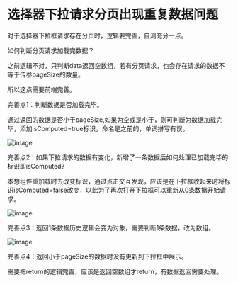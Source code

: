 # 选择器下拉请求分页出现重复数据问题

对于选择器下拉框请求存在分页时，逻辑要完善，自测充分一点。

如何判断分页请求加载完数据？

之前逻辑不对，只判断data返回空数组，若有分页请求，也会存在请求的数据不等于传参pageSize的数量。

所以这点需要前端完善。

完善点1：判断数据是否加载完毕。

通过返回的数据是否小于pageSize,如果为空或是小于，则可判断为数据加载完毕，添加isComputed=true标识。命名是之前的，单词拼写有误。

![image](https://alidocs.oss-cn-zhangjiakou.aliyuncs.com/res/XNkOM5rvbDW7zOY7/img/244e17c8-4769-497d-b26a-37888ed8bda1.png)

完善点2：如果下拉请求的数据有变化，新增了一条数据后如何处理已加载完毕的标识即isComputed?

本想组件重加载时去改变标识，通过点击交互发现，应该是在下拉框收起来时将标识isComputed=false改变，以此为了再次打开下拉框可以重新从0条数据开始请求。

![image](https://alidocs.oss-cn-zhangjiakou.aliyuncs.com/res/XNkOM5rvbDW7zOY7/img/9417c723-aca4-4d19-9bb1-72ebd24953e8.png)

完善点3：返回1条数据历史逻辑会变为对象，需要判断1条数据，改为数组。

![image](https://alidocs.oss-cn-zhangjiakou.aliyuncs.com/res/XNkOM5rvbDW7zOY7/img/87fd8a69-f956-4842-a8bb-fb287d943204.png)

完善点4：返回小于pageSize的数据时没有更新到下拉框中展示。

需要把return的逻辑完善，应该是返回空数组才return，有数据返回需要处理。